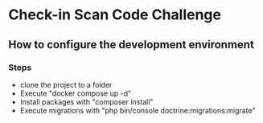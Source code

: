 # Check-in Scan Code Challenge  

## How to configure the development environment
### Steps
- clone the project to a folder
- Execute "docker compose up -d"
- Install packages with "composer install"
- Execute migrations with "php bin/console doctrine:migrations:migrate"
